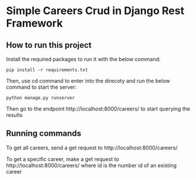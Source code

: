 # Simple Careers Crud in Django Rest Framework

## How to run this project
Install the required packages to run it with the below command:
```
pip install -r requirements.txt
```

Then, use cd command to enter into the direcoty and run the below command to start the server:
```
python manage.py runserver
```

Then go to the endpoint http://localhost:8000/careers/ to start querying the results

## Running commands
To get all careers, send a get request to http://localhost:8000/careers/


To get a specific career, make a get request to http://localhost:8000/careers/<id> where id is the number id of an existing career

